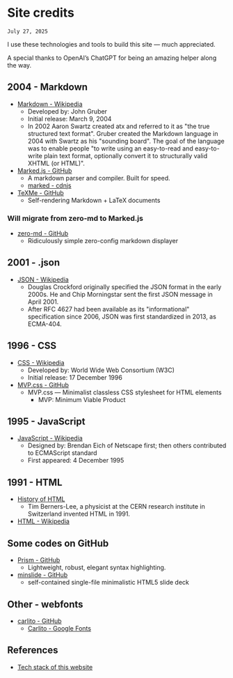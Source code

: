 # Site credits
`July 27, 2025`

I use these technologies and tools to build this site — much appreciated.

A special thanks to OpenAI’s ChatGPT for being an amazing helper along the way.

## 2004 - Markdown
- [Markdown - Wikipedia](https://en.wikipedia.org/wiki/Markdown)
	- Developed by: John Gruber
	- Initial release: March 9, 2004
	- In 2002 Aaron Swartz created atx and referred to it as "the true structured text format". Gruber created the Markdown language in 2004 with Swartz as his "sounding board". The goal of the language was to enable people "to write using an easy-to-read and easy-to-write plain text format, optionally convert it to structurally valid XHTML (or HTML)".
- [Marked.js - GitHub](https://github.com/markedjs/marked)
	- A markdown parser and compiler. Built for speed.
 	- [marked - cdnjs](https://cdnjs.com/libraries/marked)
- [TeXMe - GitHub](https://github.com/susam/texme)
  - Self-rendering Markdown + LaTeX documents

### Will migrate from zero-md to Marked.js
- [zero-md - GitHub](https://github.com/zerodevx/zero-md)
	- Ridiculously simple zero-config markdown displayer

## 2001 - .json
- [JSON - Wikipedia](https://en.wikipedia.org/wiki/JSON)
	- Douglas Crockford originally specified the JSON format in the early 2000s. He and Chip Morningstar sent the first JSON message in April 2001.
	- After RFC 4627 had been available as its "informational" specification since 2006, JSON was first standardized in 2013, as ECMA-404.

## 1996 - CSS
- [CSS - Wikipedia](https://en.wikipedia.org/wiki/CSS)
	- Developed by: World Wide Web Consortium (W3C)
	- Initial release: 17 December 1996
- [MVP.css - GitHub](https://github.com/andybrewer/mvp)
	- MVP.css — Minimalist classless CSS stylesheet for HTML elements
 		- MVP: Minimum Viable Product

## 1995 - JavaScript
- [JavaScript - Wikipedia](https://en.wikipedia.org/wiki/JavaScript)
	- Designed by: Brendan Eich of Netscape first; then others contributed to ECMAScript standard
	- First appeared: 4 December 1995

## 1991 - HTML
- [History of HTML](https://www.bu.edu/lernet/artemis/years/2020/projects/FinalPresentations/HTML/historyofhtml.html)
	- Tim Berners-Lee, a physicist at the CERN research institute in Switzerland invented HTML in 1991.
- [HTML - Wikipedia](https://en.wikipedia.org/wiki/HTML)

## Some codes on GitHub
- [Prism - GitHub](https://github.com/PrismJS/prism/)
	- Lightweight, robust, elegant syntax highlighting.
- [minslide - GitHub](https://github.com/rwos/minslide)
	- self-contained single-file minimalistic HTML5 slide deck

## Other - webfonts
- [carlito - GitHub](https://github.com/european-energy-label/european-energy-label/tree/master/Font/webfonts/carlito)
	- [Carlito - Google Fonts](https://fonts.google.com/specimen/Carlito)

## References
- [Tech stack of this website](/o/s.htm?p=tech_stack)
